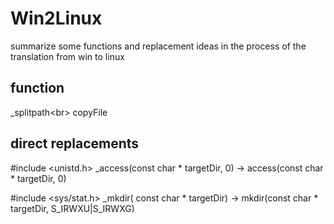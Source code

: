 # Win2Linux
summarize some functions and replacement ideas in the process of the translation from win to linux

## function
_splitpath\<br>
copyFile

## direct replacements
#include <unistd.h>
_access(const char * targetDir, 0) -> access(const char * targetDir, 0) 

#include <sys/stat.h>
_mkdir( const char * targetDir) -> mkdir(const char * targetDir, S_IRWXU|S_IRWXG)

